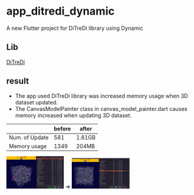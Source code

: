 # app_ditredi_dynamic

A new Flutter project for DiTreDi library using Dynamic

## Lib

[DiTreDi](https://pub.dev/packages/ditredi)

## result

- The app used DiTreDi library was increased memory usage when 3D dataset updated.
- The CanvasModelPainter class in canvas_model_painter.dart causes memory increased when updating 3D dataset.

|                | before | after  |
|----------------|--------|--------|
| Num. of Update | 581    | 1.81GB |
| Memory usage   | 1349   | 204MB  |

<img src="./image/IncreaseMemory.png" width="30%" heigth="30%"> => <img src="./image/NotIncreaseMemory.png" width="30%" heigth="30%">

